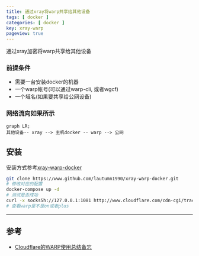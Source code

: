 ```yaml
---
title: 通过xray将warp共享给其他设备
tags: [ docker ]
categories: [ docker ]
key: xray-warp
pageview: true
---
```


通过xray加密将warp共享给其他设备

<!--more-->

### 前提条件

- 需要一台安装docker的机器
- 一个warp帐号(可以通过warp-cli, 或者wgcf)
- 一个域名(如果要共享给公网设备)

### 网络流向如果所示

```mermaid
graph LR;
其他设备-- xray --> 主机docker -- warp --> 公网
```

## 安装

安装方式参考[xray-warp-docker](https://www.github.com/lautumn1990/xray-warp-docker)

```bash
git clone https://www.github.com/lautumn1990/xray-warp-docker.git
# 修改对应的配置
docker-compose up -d
# 测试是否成功
curl -x socks5h://127.0.0.1:1081 http://www.cloudflare.com/cdn-cgi/trace
# 查看warp是不是on或者plus
```

----

## 参考

- [Cloudflare的WARP使用总结备忘](https://liuyuanjun.com/cloudflare-warp/)
